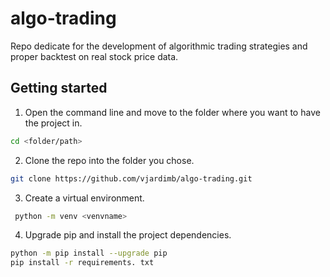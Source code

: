 # algo-trading
Repo dedicate for the development of algorithmic trading strategies and proper backtest on real stock price data.


## Getting started

1. Open the command line and move to the folder where you want to have the project in.

```bash
cd <folder/path>
```

2. Clone the repo into the folder you chose.

```bash
git clone https://github.com/vjardimb/algo-trading.git
```

3. Create a virtual environment.

```bash
 python -m venv <venvname>
```

4. Upgrade pip and install the project dependencies.

```bash
python -m pip install --upgrade pip
pip install -r requirements. txt
```
